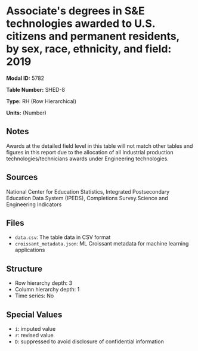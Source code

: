 # Associate's degrees in S&E technologies awarded to U.S. citizens and permanent residents, by sex, race, ethnicity, and field: 2019 

**Modal ID:** 5782

**Table Number:** SHED-8

**Type:** RH (Row Hierarchical)

**Units:** (Number)

## Notes

Awards at the detailed field level in this table will not match other tables and figures in this report due to the allocation of all Industrial production technologies/technicians awards under Engineering technologies.

## Sources

National Center for Education Statistics, Integrated Postsecondary Education Data System (IPEDS), Completions Survey.Science and Engineering Indicators

## Files

- `data.csv`: The table data in CSV format
- `croissant_metadata.json`: ML Croissant metadata for machine learning applications

## Structure

- Row hierarchy depth: 3
- Column hierarchy depth: 1
- Time series: No

## Special Values

- `i`: imputed value
- `r`: revised value
- `D`: suppressed to avoid disclosure of confidential information
